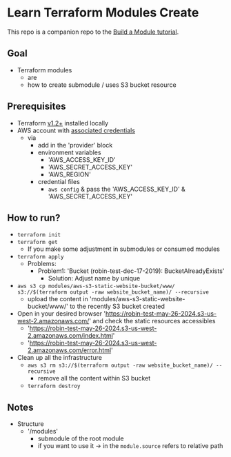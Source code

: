 # Learn Terraform Modules Create
This repo is a companion repo to the [Build a Module tutorial](https://developer.hashicorp.com/terraform/tutorials/modules/module-create).

## Goal
* Terraform modules
  * are
  * how to create submodule / uses S3 bucket resource

## Prerequisites
* Terraform [v1.2+](https://developer.hashicorp.com/terraform/tutorials/aws-get-started/install-cli) installed locally
* AWS account with [associated credentials](https://registry.terraform.io/providers/hashicorp/aws/latest/docs#authentication-and-configuration)
  * via
    * add in the 'provider' block
    * environment variables
      * 'AWS_ACCESS_KEY_ID'
      * 'AWS_SECRET_ACCESS_KEY'
      * 'AWS_REGION'
    * credential files
      * `aws config` & pass the 'AWS_ACCESS_KEY_ID' & 'AWS_SECRET_ACCESS_KEY'

## How to run?
* `terraform init`
* `terraform get`
  * If you make some adjustment in submodules or consumed modules
* `terraform apply`
  * Problems:
    * Problem1: 'Bucket (robin-test-dec-17-2019): BucketAlreadyExists'
      * Solution: Adjust name by unique
* `aws s3 cp modules/aws-s3-static-website-bucket/www/ s3://$(terraform output -raw website_bucket_name)/ --recursive`
  * upload the content in 'modules/aws-s3-static-website-bucket/www/' to the recently S3 bucket created
* Open in your desired browser 'https://robin-test-may-26-2024.s3-us-west-2.amazonaws.com/' and check the static resources accessibles
  * 'https://robin-test-may-26-2024.s3-us-west-2.amazonaws.com/index.html'
  * 'https://robin-test-may-26-2024.s3-us-west-2.amazonaws.com/error.html'
* Clean up all the infrastructure
  * `aws s3 rm s3://$(terraform output -raw website_bucket_name)/ --recursive`
    * remove all the content within S3 bucket
  * `terraform destroy`

## Notes
* Structure
  * '/modules'
    * submodule of the root module
    * if you want to use it -> in the `module.source` refers to relative path